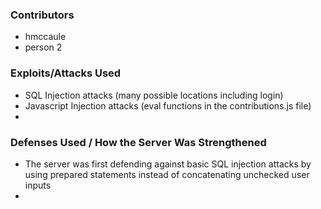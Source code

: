 ### Contributors
* hmccaule
* person 2

### Exploits/Attacks Used
* SQL Injection attacks (many possible locations including login)
* Javascript Injection attacks (eval functions in the contributions.js file)
* 

### Defenses Used / How the Server Was Strengthened
* The server was first defending against basic SQL injection attacks by using prepared statements instead of concatenating unchecked user inputs
*